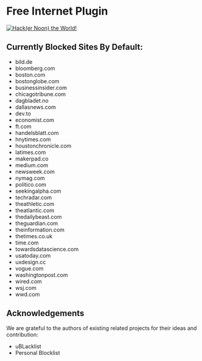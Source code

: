 # Free Internet Plugin

[![Hack(er Noon) the World!](https://img.youtube.com/vi/u3CKgkyc7Qo/0.jpg)](https://www.youtube.com/watch?v=u3CKgkyc7Qo)

## Currently Blocked Sites By Default:
* bild.de
* bloomberg.com
* boston.com
* bostonglobe.com
* businessinsider.com
* chicagotribune.com
* dagbladet.no
* dallasnews.com
* dev.to
* economist.com
* ft.com
* handelsblatt.com
* hnytimes.com
* houstonchronicle.com
* latimes.com
* makerpad.co
* medium.com
* newsweek.com
* nymag.com
* politico.com
* seekingalpha.com
* techradar.com
* theathletic.com
* theatlantic.com
* thedailybeast.com
* theguardian.com
* theinformation.com
* thetimes.co.uk
* time.com
* towardsdatascience.com
* usatoday.com
* uxdesign.cc
* vogue.com
* washingtonpost.com
* wired.com
* wsj.com
* wwd.com

## Acknowledgements

We are grateful to the authors of existing related projects for their ideas and contribution:
* uBLacklist
* Personal Blocklist
